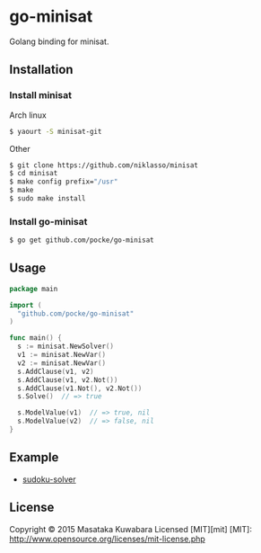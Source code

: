 go-minisat
=================

Golang binding for minisat.



Installation
----------------

### Install minisat


Arch linux

```sh
$ yaourt -S minisat-git
```

Other

```sh
$ git clone https://github.com/niklasso/minisat
$ cd minisat
$ make config prefix="/usr"
$ make
$ sudo make install
```

### Install go-minisat

```sh
$ go get github.com/pocke/go-minisat
```


Usage
-----------


```go
package main

import (
  "github.com/pocke/go-minisat"
)

func main() {
  s := minisat.NewSolver()
  v1 := minisat.NewVar()
  v2 := minisat.NewVar()
  s.AddClause(v1, v2)
  s.AddClause(v1, v2.Not())
  s.AddClause(v1.Not(), v2.Not())
  s.Solve()  // => true

  s.ModelValue(v1)  // => true, nil
  s.ModelValue(v2)  // => false, nil
}
```


Example
------------

- [sudoku-solver](https://github.com/pocke/sudoku-solver)


License
-----------

Copyright &copy; 2015 Masataka Kuwabara
Licensed [MIT][mit]
[MIT]: http://www.opensource.org/licenses/mit-license.php
